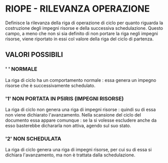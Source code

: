# RIOPE     -  RILEVANZA OPERAZIONE
Definisce la rilevanza della riga di operazione di ciclo per quanto riguarda la costruzione degli impegni risorse e
della successiva schedulazione.
Questo campo, a meno che non si sia definito di non portare la riga negli impegni risorse, viene riportato in essi col
valore della riga del ciclo di partenza.

## VALORI POSSIBILI

### ' ' NORMALE
La riga di ciclo ha un comportamento normale :  essa genera un impegno risorse che è successivamente schedulato.

### '1' NON PORTATA IN P5IRIS (IMPEGNI RISORSE)
La riga di ciclo non genera una riga di impegni risorse :  quindi su di essa non viene dichiarato l'avanzamento. Nella
scansione del ciclo del documento essa appare comunque :  se la si volesse escludere anche da esso basterebbe dichararla
non attiva, agendo sul suo stato.

### '2' NON SCHEDULATA
La riga di ciclo genera una riga di impegni risorse, per cui su di essa si dichiara l'avanzamento, ma non è trattata
dalla schedulazione.
